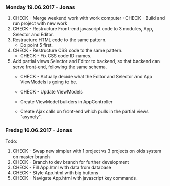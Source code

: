### Monday 19.06.2017 - Jonas

1. CHECK - Merge weekend work with work computer 
	+CHECK - Build and run project with new work
2. CHECK - Restructure Front-end javascript code to 3 modules, App, Selector and Editor.
3. Restructure HTML code to the same pattern.
	+ Do point 5 first.
4. CHECK - Restructure CSS code to the same pattern.
	+ CHECK - Fix CSS code ID-names.
5. Add partial views Selector and Editor to backend, so that backend can serve front-end, following the same schema.
	+ CHECK - Actually decide what the Editor and Selector and App ViewModels is going to be.
	+ CHECK - Update ViewModels
	
	+ Create ViewModel builders in AppController
	+ Create Ajax calls on front-end which pulls in the partial views "asyncly".

### Fredag 16.06.2017 - Jonas 

Todo:
1. CHECK - Swap new simpler with 1 project vs 3 projects on olds system on master branch
2. CHECK - Branch to dev branch for further development 
3. CHECK - Fill App.html with data from database 
4. CHECK - Style App.html with big buttons
5. CHECK - Navigate App.html with javascript key commands.